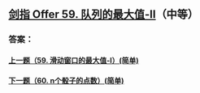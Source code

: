 ## [剑指 Offer 59. 队列的最大值-II](https://leetcode-cn.com/problems/merge-two-sorted-lists/)（中等）





### 答案：



#### [上一题（59. 滑动窗口的最大值-I）(简单)](https://github.com/sdwwld/leetCode/blob/master/src/main/java/com/wld/java/offer/剑指Offer59-I.md)

#### [下一题（60. n个骰子的点数）(简单)](https://github.com/sdwwld/leetCode/blob/master/src/main/java/com/wld/java/offer/剑指Offer60.md)
